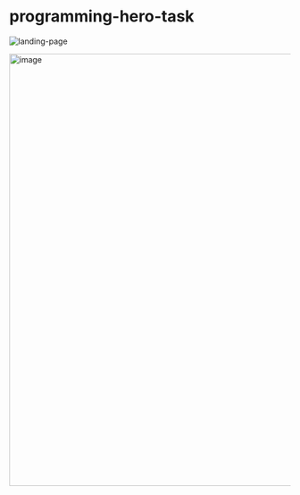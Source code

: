 # programming-hero-task
<img 
  src="https://github.com/user-attachments/assets/6af1f7bd-1477-4157-854f-28a9331dc71e" 
  alt="landing-page" 
  class="w-full h-auto"
/>

<img width="1901" height="774" alt="image" src="https://github.com/user-attachments/assets/976c5d33-c2fd-409b-be21-208200e149fb" />

